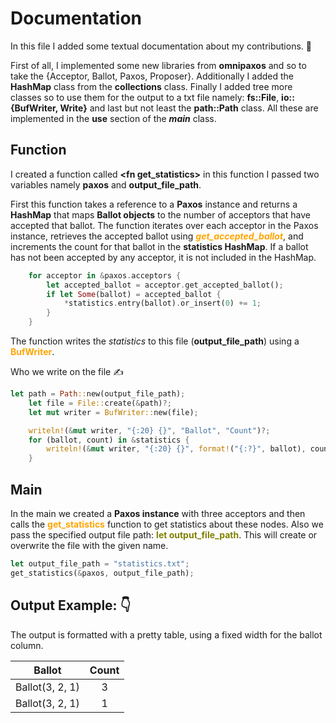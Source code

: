 # Documentation

In this file I added some textual documentation about my contributions. 📖

First of all, I implemented some new libraries from **omnipaxos** and so to take the {Acceptor, Ballot, Paxos, Proposer}. Additionally I added the **HashMap** class from the **collections** class. Finally I added tree more classes so to use them for the output to a txt file namely: **fs::File**, **io::{BufWriter, Write}** and last but not least the **path::Path** class. All these are implemented in the **use** section of the **_main_** class.

## Function

I created a function called **<fn get_statistics\>** in this function I passed two variables namely **paxos** and **output_file_path**.

First this function takes a reference to a **Paxos** instance and returns a **HashMap** that maps **Ballot objects** to the number of acceptors that have accepted that ballot. The function iterates over each acceptor in the Paxos instance, retrieves the accepted ballot using <snap style="color:orange">**_get_accepted_ballot_**</snap>, and increments the count for that ballot in the **statistics HashMap**. If a ballot has not been accepted by any acceptor, it is not included in the HashMap.

```Rust
    for acceptor in &paxos.acceptors {
        let accepted_ballot = acceptor.get_accepted_ballot();
        if let Some(ballot) = accepted_ballot {
            *statistics.entry(ballot).or_insert(0) += 1;
        }
    }
```

The function writes the _statistics_ to this file (**output_file_path**) using a <snap style="color:orange">**BufWriter**</snap>.

Who we write on the file ✍️

```Rust
let path = Path::new(output_file_path);
    let file = File::create(&path)?;
    let mut writer = BufWriter::new(file);

    writeln!(&mut writer, "{:20} {}", "Ballot", "Count")?;
    for (ballot, count) in &statistics {
        writeln!(&mut writer, "{:20} {}", format!("{:?}", ballot), count)?;
    }

```

## Main

In the main we created a **Paxos instance** with three acceptors and then calls the <snap style="color:orange">**get_statistics**</snap> function to get statistics about these nodes. Also we pass the specified output file path: <snap style="color:olive">**let output_file_path**</snap>. This will create or overwrite the file with the given name.

```Rust
let output_file_path = "statistics.txt";
get_statistics(&paxos, output_file_path);
```

## Output Example: 👇

The output is formatted with a pretty table, using a fixed width for the ballot column.

|     Ballot      | Count |
| :-------------: | :---: |
| Ballot(3, 2, 1) |   3   |
| Ballot(3, 2, 1) |   1   |
